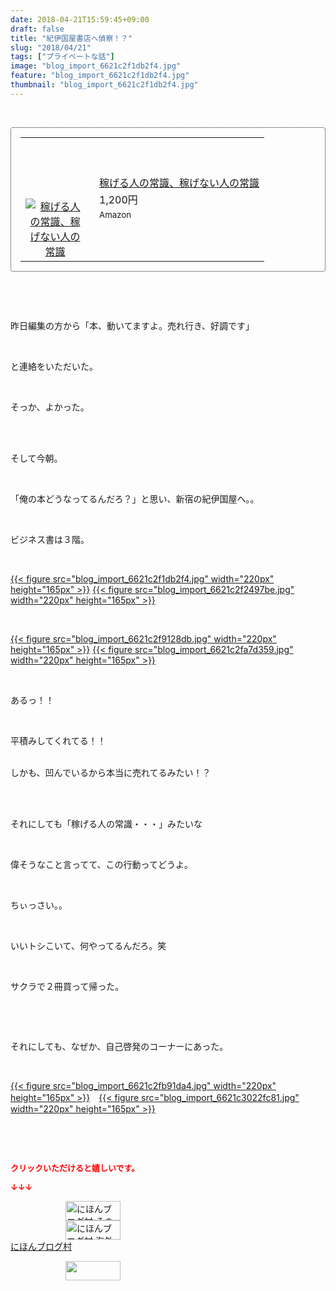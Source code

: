 ```yaml
---
date: 2018-04-21T15:59:45+09:00
draft: false
title: "紀伊国屋書店へ偵察！？"
slug: "2018/04/21"
tags: ["プライベートな話"]
image: "blog_import_6621c2f1db2f4.jpg"
feature: "blog_import_6621c2f1db2f4.jpg"
thumbnail: "blog_import_6621c2f1db2f4.jpg"
---
```

<p> </p><div contenteditable="false" style="padding: 15px; border-radius: 4px; border: 1px dotted currentColor; border-image: none;"><table border="0" cellpadding="0" cellspacing="0" style="margin: 0px; table-layout: fixed;" width="100%">	<tbody width="100%">		<tr>			<td aligin="center" style="vertical-align: middle;" width="95"><span style="text-align: center; display: block;"><a alt0="BlogAffiliate" href="affiliate.do?affiliateId=37073823" rel="nofollow" target="_blank"><img alt="稼げる人の常識、稼げない人の常識" border="0" data-img="affiliate" src="data:image/svg+xml;charset=utf-8,%3Csvg%20xmlns%3D%22http%3A%2F%2Fwww.w3.org%2F2000%2Fsvg%22%20title%3D%22Placeholder%20for%20Images%22%20role%3D%22presentation%22%20viewBox%3D%220%200%201%201%22%20%2F%3E" style="margin: 0px; vertical-align: middle; max-width: 95px;" data-src="https://images-fe.ssl-images-amazon.com/images/I/51Ft8zEBpkL._SL160_.jpg"/><noscript><img alt="稼げる人の常識、稼げない人の常識" border="0" data-img="affiliate" src="https://images-fe.ssl-images-amazon.com/images/I/51Ft8zEBpkL._SL160_.jpg" style="margin: 0px; vertical-align: middle; max-width: 95px;"></noscript></a></span></td>			<td style="line-height: 1.5; padding-left: 15px; vertical-align: middle;"><a alt0="BlogAffiliate" href="affiliate.do?affiliateId=37073823" rel="nofollow" target="_blank">稼げる人の常識、稼げない人の常識</a>			<div style="padding: 3px 0px;">1,200円</div>			<div style="font-size: 0.83em;">Amazon</div></td>		</tr>	</tbody></table></div><p> </p><p> </p><p>昨日編集の方から「本、動いてますよ。売れ行き、好調です」</p><p> </p><p>と連絡をいただいた。</p><p> </p><p>そっか、よかった。</p><p> </p><p><br/>そして今朝。</p><p> </p><p>「俺の本どうなってるんだろ？」と思い、新宿の紀伊国屋へ。。</p><p> </p><p>ビジネス書は３階。</p><p> </p><p><a href="blog_import_6621c2f1db2f4.jpg">{{< figure src="blog_import_6621c2f1db2f4.jpg" width="220px" height="165px" >}}</a> <a href="blog_import_6621c2f2497be.jpg">{{< figure src="blog_import_6621c2f2497be.jpg" width="220px" height="165px" >}}</a></p><p> </p><p><a href="blog_import_6621c2f9128db.jpg">{{< figure src="blog_import_6621c2f9128db.jpg" width="220px" height="165px" >}}</a> <a href="blog_import_6621c2fa7d359.jpg">{{< figure src="blog_import_6621c2fa7d359.jpg" width="220px" height="165px" >}}</a></p><p> </p><p>あるっ！！</p><p> </p><p>平積みしてくれてる！！</p><p><br/>しかも、凹んでいるから本当に売れてるみたい！？</p><p> </p><p><br/>それにしても「稼げる人の常識・・・」みたいな</p><p> </p><p>偉そうなこと言ってて、この行動ってどうよ。</p><p> </p><p>ちぃっさい。。</p><p> </p><p>いいトシこいて、何やってるんだろ。笑</p><p> </p><p>サクラで２冊買って帰った。</p><p> </p><p> </p><p>それにしても、なぜか、自己啓発のコーナーにあった。</p><p> </p><p><a href="blog_import_6621c2fb91da4.jpg">{{< figure src="blog_import_6621c2fb91da4.jpg" width="220px" height="165px" >}}</a>　<a href="blog_import_6621c3022fc81.jpg">{{< figure src="blog_import_6621c3022fc81.jpg" width="220px" height="165px" >}}</a></p><p> </p><p> </p><p><font color="#ff0000" size="2"><strong>クリックいただけると嬉しいです。</strong></font></p><p><font color="#ff0000" size="2"><strong>↓↓↓</strong></font></p><p><a href="ranking.html?p_cid=01260127" id="&amp;blogmura_banner" target="_blank"><img alt="にほんブログ村 その他生活ブログ 不動産投資へ" border="0" height="31" src="data:image/svg+xml;charset=utf-8,%3Csvg%20xmlns%3D%22http%3A%2F%2Fwww.w3.org%2F2000%2Fsvg%22%20title%3D%22Placeholder%20for%20Images%22%20role%3D%22presentation%22%20viewBox%3D%220%200%2088%2031%22%20%2F%3E" width="88" data-src="https://img-proxy.blog-video.jp/images?url=http%3A%2F%2Flife.blogmura.com%2Fhudousantoushi%2Fimg%2Fhudousantoushi88_31.gif" style="aspect-ratio: auto 88 / 31;"/><noscript><img alt="にほんブログ村 その他生活ブログ 不動産投資へ" border="0" height="31" src="https://img-proxy.blog-video.jp/images?url=http%3A%2F%2Flife.blogmura.com%2Fhudousantoushi%2Fimg%2Fhudousantoushi88_31.gif" width="88"></noscript></a><br/><a href="ranking.html?p_cid=01260127" target="_blank"><img alt="にほんブログ村 海外生活ブログ バリ島情報へ" border="0" height="31" src="data:image/svg+xml;charset=utf-8,%3Csvg%20xmlns%3D%22http%3A%2F%2Fwww.w3.org%2F2000%2Fsvg%22%20title%3D%22Placeholder%20for%20Images%22%20role%3D%22presentation%22%20viewBox%3D%220%200%2088%2031%22%20%2F%3E" width="88" data-src="https://img-proxy.blog-video.jp/images?url=http%3A%2F%2Foverseas.blogmura.com%2Fbali%2Fimg%2Fbali88_31.gif" style="aspect-ratio: auto 88 / 31;"/><noscript><img alt="にほんブログ村 海外生活ブログ バリ島情報へ" border="0" height="31" src="https://img-proxy.blog-video.jp/images?url=http%3A%2F%2Foverseas.blogmura.com%2Fbali%2Fimg%2Fbali88_31.gif" width="88"></noscript></a><br/><a href="ranking.html?p_cid=01260127" target="_blank">にほんブログ村</a></p><p><a href="link.php?1804582" title="人気ブログランキングへ"><img border="0" height="31" src="data:image/svg+xml;charset=utf-8,%3Csvg%20xmlns%3D%22http%3A%2F%2Fwww.w3.org%2F2000%2Fsvg%22%20title%3D%22Placeholder%20for%20Images%22%20role%3D%22presentation%22%20viewBox%3D%220%200%2088%2031%22%20%2F%3E" width="88" data-src="https://blog.with2.net/img/banner/banner_22.gif" style="aspect-ratio: auto 88 / 31;"/><noscript><img border="0" height="31" src="https://blog.with2.net/img/banner/banner_22.gif" width="88"></noscript></a></p><p> </p>

